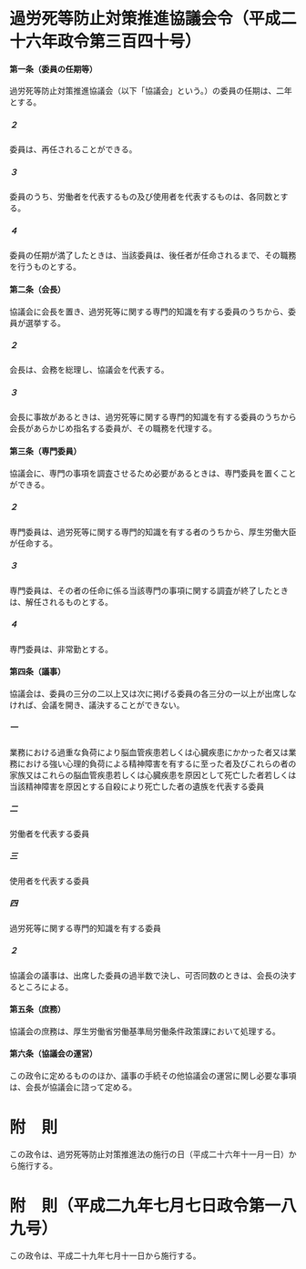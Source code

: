 # 過労死等防止対策推進協議会令（平成二十六年政令第三百四十号）
#### 第一条（委員の任期等）
過労死等防止対策推進協議会（以下「協議会」という。）の委員の任期は、二年とする。
##### ２
委員は、再任されることができる。
##### ３
委員のうち、労働者を代表するもの及び使用者を代表するものは、各同数とする。
##### ４
委員の任期が満了したときは、当該委員は、後任者が任命されるまで、その職務を行うものとする。
#### 第二条（会長）
協議会に会長を置き、過労死等に関する専門的知識を有する委員のうちから、委員が選挙する。
##### ２
会長は、会務を総理し、協議会を代表する。
##### ３
会長に事故があるときは、過労死等に関する専門的知識を有する委員のうちから会長があらかじめ指名する委員が、その職務を代理する。
#### 第三条（専門委員）
協議会に、専門の事項を調査させるため必要があるときは、専門委員を置くことができる。
##### ２
専門委員は、過労死等に関する専門的知識を有する者のうちから、厚生労働大臣が任命する。
##### ３
専門委員は、その者の任命に係る当該専門の事項に関する調査が終了したときは、解任されるものとする。
##### ４
専門委員は、非常勤とする。
#### 第四条（議事）
協議会は、委員の三分の二以上又は次に掲げる委員の各三分の一以上が出席しなければ、会議を開き、議決することができない。
##### 一
業務における過重な負荷により脳血管疾患若しくは心臓疾患にかかった者又は業務における強い心理的負荷による精神障害を有するに至った者及びこれらの者の家族又はこれらの脳血管疾患若しくは心臓疾患を原因として死亡した者若しくは当該精神障害を原因とする自殺により死亡した者の遺族を代表する委員
##### 二
労働者を代表する委員
##### 三
使用者を代表する委員
##### 四
過労死等に関する専門的知識を有する委員
##### ２
協議会の議事は、出席した委員の過半数で決し、可否同数のときは、会長の決するところによる。
#### 第五条（庶務）
協議会の庶務は、厚生労働省労働基準局労働条件政策課において処理する。
#### 第六条（協議会の運営）
この政令に定めるもののほか、議事の手続その他協議会の運営に関し必要な事項は、会長が協議会に諮って定める。
# 附　則
この政令は、過労死等防止対策推進法の施行の日（平成二十六年十一月一日）から施行する。
# 附　則（平成二九年七月七日政令第一八九号）
この政令は、平成二十九年七月十一日から施行する。
